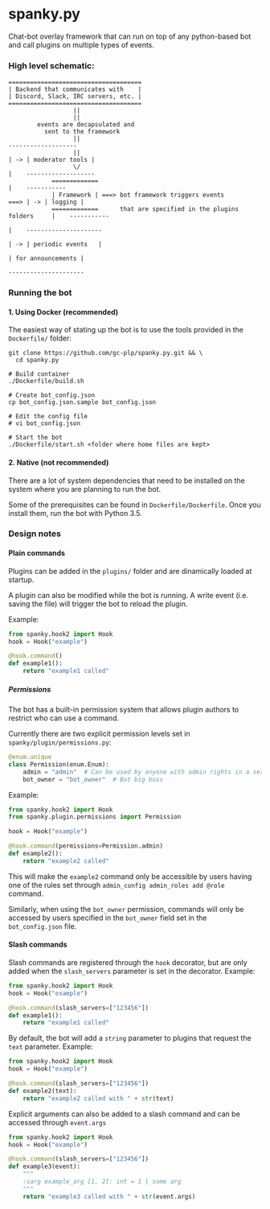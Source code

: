 # spanky.py

Chat-bot overlay framework that can run on top of any python-based bot and call plugins on multiple types of events.

### High level schematic:

```
=====================================
| Backend that communicates with    |
| Discord, Slack, IRC servers, etc. |
=====================================
                  ||
                  ||
        events are decapsulated and 
          sent to the framework
                  ||                                                              -------------------
                  ||                                                         | -> | moderator tools |
                  \/                                                         |    -------------------
            =============                                                    |    -----------
            | Framework | ===> bot framework triggers events            ===> | -> | logging |
            =============      that are specified in the plugins folders     |    -----------
                                                                             |    ---------------------
                                                                             | -> | periodic events   |
                                                                                  | for announcements |
                                                                                  ---------------------
```

### Running the bot

#### 1. Using Docker (recommended)
The easiest way of stating up the bot is to use the tools provided in the `Dockerfile/` folder:

```
git clone https://github.com/gc-plp/spanky.py.git && \
  cd spanky.py

# Build container
./Dockerfile/build.sh

# Create bot_config.json
cp bot_config.json.sample bot_config.json

# Edit the config file
# vi bot_config.json

# Start the bot
./Dockerfile/start.sh <folder where home files are kept>
```

#### 2. Native (not recommended)

There are a lot of system dependencies that need to be installed on the system where you are planning to run the bot.

Some of the prerequisites can be found in `Dockerfile/Dockerfile`. Once you install them, run the bot with Python 3.5.


### Design notes

#### Plain commands

Plugins can be added in the `plugins/` folder and are dinamically loaded at startup.

A plugin can also be modified while the bot is running. A write event (i.e. saving the file) will trigger the bot
to reload the plugin.

Example:


```python
from spanky.hook2 import Hook
hook = Hook("example")

@hook.command()
def example1():
    return "example1 called"
```

##### Permissions

The bot has a built-in permission system that allows plugin authors to restrict who can use a command.

Currently there are two explicit permission levels set in `spanky/plugin/permissions.py`:

```python
@enum.unique
class Permission(enum.Enum):
    admin = "admin"  # Can be used by anyone with admin rights in a server
    bot_owner = "bot_owner"  # Bot big boss
```

Example:
```python
from spanky.hook2 import Hook
from spanky.plugin.permissions import Permission

hook = Hook("example")

@hook.command(permissions=Permission.admin)
def example2():
    return "example2 called"
```

This will make the `example2` command only be accessible by users having one of the rules set through
`admin_config admin_roles add @role` command.

Similarly, when using the `bot_owner` permission, commands will only be accessed by users specified in the
`bot_owner` field set in the `bot_config.json` file.

#### Slash commands

Slash commands are registered through the `hook` decorator, but are only added when the `slash_servers` parameter is
set in the decorator. Example:

```python
from spanky.hook2 import Hook
hook = Hook("example")

@hook.command(slash_servers=["123456"])
def example1():
    return "example1 called"

```

By default, the bot will add a `string` parameter to plugins that request the `text` parameter. Example:

```python
from spanky.hook2 import Hook
hook = Hook("example")

@hook.command(slash_servers=["123456"])
def example2(text):
    return "example2 called with " + str(text)

```

Explicit arguments can also be added to a slash command and can be accessed through `event.args`

```python
from spanky.hook2 import Hook
hook = Hook("example")

@hook.command(slash_servers=["123456"])
def example3(event):
    """
    :sarg example_arg [1, 2]: int = 1 | some arg
    """
    return "example3 called with " + str(event.args)
```
